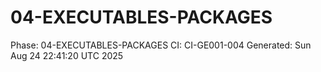 # 04-EXECUTABLES-PACKAGES
Phase: 04-EXECUTABLES-PACKAGES
CI: CI-GE001-004
Generated: Sun Aug 24 22:41:20 UTC 2025

